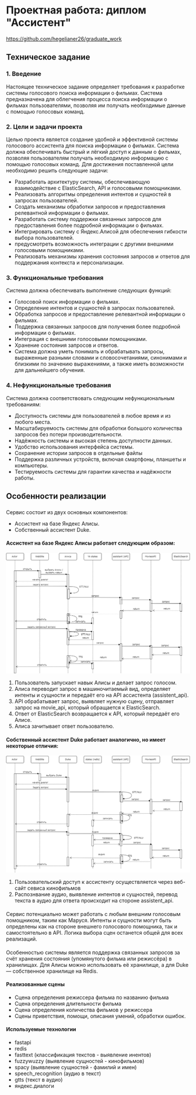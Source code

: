 # Проектная работа: диплом "Ассистент"
https://github.com/hegelianer26/graduate_work

## Техническое задание

### 1. Введение
Настоящее техническое задание определяет требования к разработке системы голосового поиска информации о фильмах. Система предназначена для облегчения процесса поиска информации о фильмах пользователями, позволяя им получать необходимые данные с помощью голосовых команд.
### 2. Цели и задачи проекта
Целью проекта является создание удобной и эффективной системы голосового ассистента для поиска информации о фильмах. Система должна обеспечивать быстрый и лёгкий доступ к данным о фильмах, позволяя пользователям получать необходимую информацию с помощью голосовых команд.
Для достижения поставленной цели необходимо решить следующие задачи:
- Разработать архитектуру системы, обеспечивающую взаимодействие с ElasticSearch, API и голосовыми помощниками.
- Реализовать алгоритмы определения интентов и сущностей в запросах пользователей.
- Создать механизмы обработки запросов и предоставления релевантной информации о фильмах.
- Разработать систему поддержки связанных запросов для предоставления более подробной информации о фильмах.
- Интегрировать систему с Яндекс.Алисой для обеспечения гибкости выбора пользователей.
- предусмотреть возможность интеграции с другими внешними голосовыми помощниками. 
- Реализовать механизмы хранения состояния запросов и ответов для поддержания контекста и персонализации.

### 3. Функциональные требования
Система должна обеспечивать выполнение следующих функций:
- Голосовой поиск информации о фильмах.
- Определение интентов и сущностей в запросах пользователей.
- Обработка запросов и предоставление релевантной информации о фильмах.
- Поддержка связанных запросов для получения более подробной информации о фильмах.
- Интеграция с внешними голосовыми помощниками.
- Хранение состояния запросов и ответов.
- Система должна уметь понимать и обрабатывать запросы, выраженные разными словами и словосочетаниями, синонимами и близкими по значению выражениями, а также иметь возможности для дальнейшего обучения.
### 4. Нефункциональные требования

Система должна соответствовать следующим нефункциональным требованиям:
- Доступность системы для пользователей в любое время и из любого места.
- Масштабируемость системы для обработки большого количества запросов без потери производительности.
- Надёжность системы и высокая степень доступности данных.
- Удобство использования интерфейса системы.
- Сохранение истории запросов в отдельные файлы
- Поддержка различных устройств, включая смартфоны, планшеты и компьютеры.
- Тестируемость системы для гарантии качества и надёжности работы.

## Особенности реализации 
### 
Сервис состоит из двух основных компонентов:
- Ассистент на базе Яндекс Алисы.
- Собственный ассистент Duke.

#### Ассистент на базе Яндекс Алисы работает следующим образом:
![диаграмма последовательностей для Алисы](assistant/schemes/alice.png)

1. Пользователь запускает навык Алисы и делает запрос голосом.
2. Алиса переводит запрос в машиночитаемый вид, определяет интенты и сущности и передаёт его на API ассистента (assistent_api).
3. API обрабатывает запрос, выявляет нужную сцену, отправляет запрос на movie_api, который обращается к ElasticSearch.
4. Ответ от ElasticSearch возвращается к API, который передаёт его Алисе.
5. Алиса зачитывает ответ пользователю.

#### Собственный ассистент Duke работает аналогично, но имеет некоторые отличия:
![диаграмма последовательностей для Дюка](assistant/schemes/duke.png)

1. Пользовательский доступ к ассистенту осуществляется через веб-сайт севиса кинофильмов 
2. Распознвание аудио, выявление интентов и сущностей, перевод текста в аудио для ответа происходит на стороне assistent_api. 

#### 
Сервис потенциально может работать с любым внешним голосовым помощником, таким как Маруся. Интенты и сущности могут быть определены как на стороне внешнего голосового помощника, так и самостоятельно в API. Логика выбора сцен останется общей для всех реализаций.

#### 
Особенностью системы является поддержка связанных запросов за счёт хранения состояния (упомянутого фильма или режиссёра) в хранилищах. Для Алисы можно использовать её хранилище, а для Duke — собственное хранилище на Redis.

#### Реализованные сцены
- Сцена определения режиссера фильма по названию фильма
- Сцена определения длительности фильма
- Сцена определения количества фильмов у режиссера
- Сцены приветствия, помощи, описания умений, обработки ошибок.  

####  Используемые технологии
- fastapi
- redis
- fasttext (классификация текстов - выявление инентов)
- fuzzywuzzy (выявление сущностей - кинофильмов)
- spacy (выявление сущностей - фамилий и имен)
- speech_recognition (аудио в текст)
- gtts (текст в аудио)
- яндекс.диалоги

